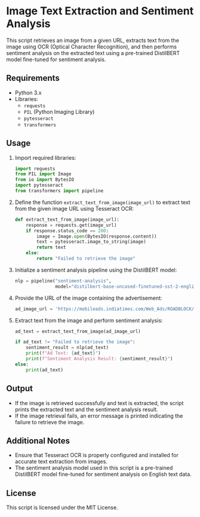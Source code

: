 # Image Text Extraction and Sentiment Analysis

This script retrieves an image from a given URL, extracts text from the image using OCR (Optical Character Recognition), and then performs sentiment analysis on the extracted text using a pre-trained DistilBERT model fine-tuned for sentiment analysis.

## Requirements

- Python 3.x
- Libraries:
  - `requests`
  - `PIL` (Python Imaging Library)
  - `pytesseract`
  - `transformers`

## Usage

1. Import required libraries:
    ```python
    import requests
    from PIL import Image
    from io import BytesIO
    import pytesseract
    from transformers import pipeline
    ```

2. Define the function `extract_text_from_image(image_url)` to extract text from the given image URL using Tesseract OCR:
    ```python
    def extract_text_from_image(image_url):
        response = requests.get(image_url)
        if response.status_code == 200:
            image = Image.open(BytesIO(response.content))
            text = pytesseract.image_to_string(image)
            return text
        else:
            return "Failed to retrieve the image"
    ```

3. Initialize a sentiment analysis pipeline using the DistilBERT model:
    ```python
    nlp = pipeline("sentiment-analysis",
                   model="distilbert-base-uncased-finetuned-sst-2-english")
    ```

4. Provide the URL of the image containing the advertisement:
    ```python
    ad_image_url = 'https://mobileads.indiatimes.com/Web_Ads/ROADBLOCK/2024/samsung/S_series/22jan24/300x250.webp'
    ```

5. Extract text from the image and perform sentiment analysis:
    ```python
    ad_text = extract_text_from_image(ad_image_url)

    if ad_text != "Failed to retrieve the image":
        sentiment_result = nlp(ad_text)
        print(f"Ad Text: {ad_text}")
        print(f"Sentiment Analysis Result: {sentiment_result}")
    else:
        print(ad_text)
    ```

## Output

- If the image is retrieved successfully and text is extracted, the script prints the extracted text and the sentiment analysis result.
- If the image retrieval fails, an error message is printed indicating the failure to retrieve the image.

## Additional Notes

- Ensure that Tesseract OCR is properly configured and installed for accurate text extraction from images.
- The sentiment analysis model used in this script is a pre-trained DistilBERT model fine-tuned for sentiment analysis on English text data.

## License

This script is licensed under the MIT License.
